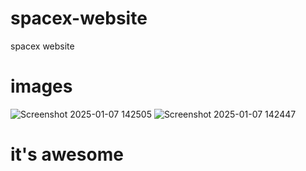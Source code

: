 # spacex-website
spacex website
# images
![Screenshot 2025-01-07 142505](https://github.com/user-attachments/assets/617fc0cc-5e69-4f11-8b78-9f76d87efae2)
![Screenshot 2025-01-07 142447](https://github.com/user-attachments/assets/3e910b56-9b89-4400-9449-9cecc75f26fd)
# it's awesome

